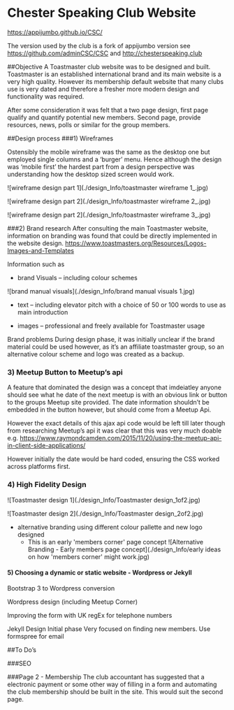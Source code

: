 # Chester Speaking Club Website
https://appijumbo.github.io/CSC/


The version used by the club is a fork of appijumbo version see https://github.com/adminCSC/CSC and http://chesterspeaking.club 

##Objective
A Toastmaster club website was to be designed and built. Toastmaster is an established international brand and its main website is a very high quality. However its membership default website that many clubs use is very dated and therefore a fresher more modern design and functionality was required.

After some consideration it was felt that a two page design, first page qualify and quantify potential new members. Second page, provide resources, news, polls or similar for the group members. 

##Design process
###1) Wireframes

Ostensibly the mobile wireframe was the same as the desktop one but employed single columns and a ‘burger’ menu. Hence although the design was ‘mobile first’ the hardest part from a design perspective was understanding how the desktop sized screen would work.


![wireframe design part 1](./design_Info/toastmaster wireframe 1_.jpg)

![wireframe design part 2](./design_Info/toastmaster wireframe 2_.jpg)

![wireframe design part 2](./design_Info/toastmaster wireframe 3_.jpg)


###2) Brand research 
After consulting the main Toastmaster website, information on branding was found that could be directly implemented in the website design. https://www.toastmasters.org/Resources/Logos-Images-and-Templates 

Information such as
  * brand Visuals – including colour schemes 

![brand manual visuals](./design_Info/brand manual visuals 1.jpg)

  * text – including elevator pitch with a choice of 50 or 100 words to use as main introduction

  * images – professional and freely available for Toastmaster usage



Brand problems 
During design phase, it was initially unclear if the brand material could be used however, as it’s an affiliate toastmaster group, so an alternative colour scheme and logo was created as a backup. 







### 3) Meetup Button to Meetup’s api
A feature that dominated the design was a concept that imdeiatley anyone should see what he date of the next meetup is with an obvious link or button to the groups Meetup site provided. The date information shouldn’t be embedded in the button however, but should come from a Meetup Api.

However the exact details of this ajax api code would be left till later though from researching Meetup’s api  it was clear that this was very much doable e.g. https://www.raymondcamden.com/2015/11/20/using-the-meetup-api-in-client-side-applications/ 

However initially the date would be hard coded, ensuring the CSS worked across platforms first.





### 4) High Fidelity Design

![Toastmaster design 1](./design_Info/Toastmaster design_1of2.jpg)

![Toastmaster design 2](./design_Info/Toastmaster design_2of2.jpg)

  * alternative branding using different colour pallette and new logo designed
    - This is an early 'members corner' page concept
![Alternative Branding - Early members page concept](./design_Info/early ideas on how 'members corner' might work.jpg)



#### 5) Choosing a dynamic or static website - Wordpress or Jekyll


Bootstrap 3 to Wordpress conversion



Wordpress design
(including Meetup Corner)

Improving the form with UK regEx for telephone numbers

Jekyll Design
Initial phase Very focused on finding new members.
Use formspree for email


##To Do’s

###SEO


###Page 2 - Membership
The club accountant has suggested that a electronic payment or some other way of filling in a form and automating the club membership should be built in the site. This would suit the second page.

